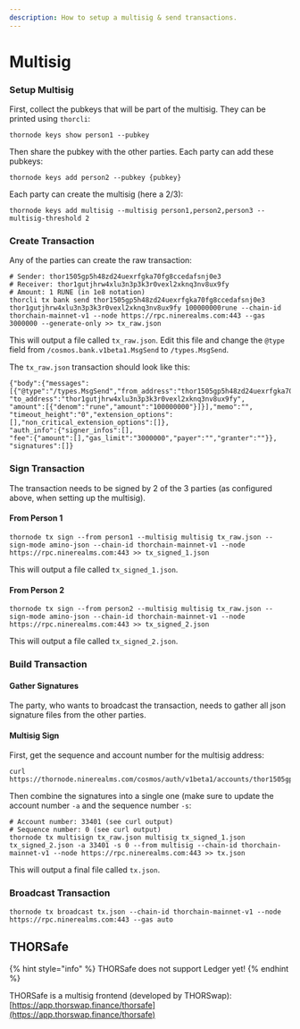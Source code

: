 ```yaml
---
description: How to setup a multisig & send transactions.
---
```


# Multisig

### Setup Multisig

First, collect the pubkeys that will be part of the multisig. They can be printed using `thorcli`:

```
thornode keys show person1 --pubkey
```

Then share the pubkey with the other parties. Each party can add these pubkeys:

```
thornode keys add person2 --pubkey {pubkey}
```

Each party can create the multisig (here a 2/3):

```
thornode keys add multisig --multisig person1,person2,person3 --multisig-threshold 2
```

### Create Transaction

Any of the parties can create the raw transaction:

```
# Sender: thor1505gp5h48zd24uexrfgka70fg8ccedafsnj0e3
# Receiver: thor1gutjhrw4xlu3n3p3k3r0vexl2xknq3nv8ux9fy
# Amount: 1 RUNE (in 1e8 notation)
thorcli tx bank send thor1505gp5h48zd24uexrfgka70fg8ccedafsnj0e3 thor1gutjhrw4xlu3n3p3k3r0vexl2xknq3nv8ux9fy 100000000rune --chain-id thorchain-mainnet-v1 --node https://rpc.ninerealms.com:443 --gas 3000000 --generate-only >> tx_raw.json
```

This will output a file called `tx_raw.json`. Edit this file and change the `@type` field from `/cosmos.bank.v1beta1.MsgSend` to `/types.MsgSend`.

The `tx_raw.json` transaction should look like this:

```
{"body":{"messages":[{"@type":"/types.MsgSend","from_address":"thor1505gp5h48zd24uexrfgka70fg8ccedafsnj0e3",
"to_address":"thor1gutjhrw4xlu3n3p3k3r0vexl2xknq3nv8ux9fy",
"amount":[{"denom":"rune","amount":"100000000"}]}],"memo":"",
"timeout_height":"0","extension_options":[],"non_critical_extension_options":[]},
"auth_info":{"signer_infos":[],
"fee":{"amount":[],"gas_limit":"3000000","payer":"","granter":""}},
"signatures":[]}
```

### Sign Transaction

The transaction needs to be signed by 2 of the 3 parties (as configured above, when setting up the multisig).

#### From Person 1

```
thornode tx sign --from person1 --multisig multisig tx_raw.json --sign-mode amino-json --chain-id thorchain-mainnet-v1 --node https://rpc.ninerealms.com:443 >> tx_signed_1.json
```

This will output a file called `tx_signed_1.json`.

#### From Person 2

```
thornode tx sign --from person2 --multisig multisig tx_raw.json --sign-mode amino-json --chain-id thorchain-mainnet-v1 --node https://rpc.ninerealms.com:443 >> tx_signed_2.json
```

This will output a file called `tx_signed_2.json`.

### Build Transaction

#### Gather Signatures

The party, who wants to broadcast the transaction, needs to gather all json signature files from the other parties.

#### Multisig Sign

First, get the sequence and account number for the multisig address:

```
curl https://thornode.ninerealms.com/cosmos/auth/v1beta1/accounts/thor1505gp5h48zd24uexrfgka70fg8ccedafsnj0e3
```

Then combine the signatures into a single one (make sure to update the account number `-a` and the sequence number `-s`:

```
# Account number: 33401 (see curl output)
# Sequence number: 0 (see curl output)
thornode tx multisign tx_raw.json multisig tx_signed_1.json tx_signed_2.json -a 33401 -s 0 --from multisig --chain-id thorchain-mainnet-v1 --node https://rpc.ninerealms.com:443 >> tx.json
```

This will output a final file called `tx.json`.

### Broadcast Transaction

```
thornode tx broadcast tx.json --chain-id thorchain-mainnet-v1 --node https://rpc.ninerealms.com:443 --gas auto
```

## THORSafe

{% hint style="info" %}
THORSafe does not support Ledger yet!
{% endhint %}

THORSafe is a multisig frontend (developed by THORSwap): [https://app.thorswap.finance/thorsafe](https://app.thorswap.finance/thorsafe)
